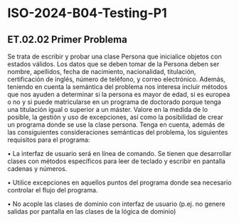 # ISO-2024-B04-Testing-P1
## ET.02.02 Primer Problema 
Se trata de escribir y probar una clase Persona que inicialice objetos con estados válidos. Los 
datos que se deben tomar de la Persona deben ser nombre, apellidos, fecha de nacimiento, 
nacionalidad, titulación, certificación de inglés, número de teléfono, y correo electrónico. 
Además, teniendo en cuenta la semántica del problema nos interesa incluir métodos que nos 
ayuden a determinar si la persona es mayor de edad, si es europea o no y si puede matricularse 
en un programa de doctorado porque tenga una titulación igual o superior a un máster. Valore 
en la medida de lo posible, la gestión y uso de excepciones, así como la posibilidad de crear un 
programa donde se use la clase persona. Tenga en cuenta, además de las consiguientes 
consideraciones semánticas del problema, los siguientes requisitos para el programa:

• La interfaz de usuario será en línea de comando. Se tienen que desarrollar clases con 
métodos específicos para leer de teclado y escribir en pantalla cadenas y números. 

• Utilice excepciones en aquellos puntos del programa donde sea necesario controlar el 
flujo del programa.  

• No acople las clases de dominio con interfaz de usuario (p.ej. no genere salidas por 
pantalla en las clases de la lógica de dominio)
